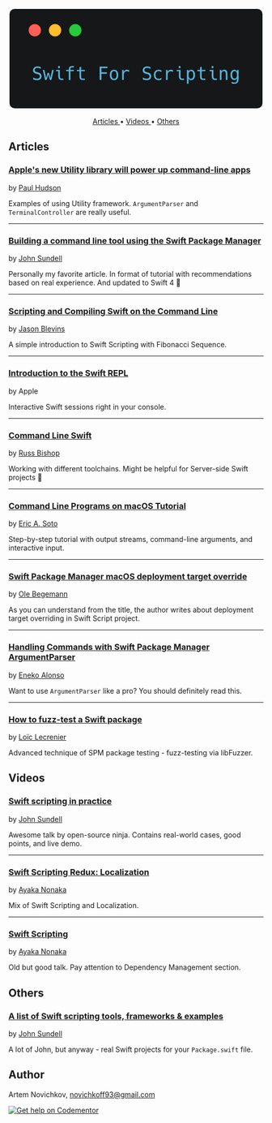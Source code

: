 <p align="center">
    <img src="imgs/Logo.png" />
</p>
<p align="center">
  <a href="#articles"> Articles </a> • <a href="#videos"> Videos </a> • <a href="#others"> Others</a>
</p>

## Articles
### [Apple's new Utility library will power up command-line apps](https://www.hackingwithswift.com/articles/44/apple-s-new-utility-library-will-power-up-command-line-apps) 
by [Paul Hudson](https://twitter.com/twostraws)

Examples of using Utility framework. `ArgumentParser` and `TerminalController` are really useful.

---
### [Building a command line tool using the Swift Package Manager](https://www.swiftbysundell.com/posts/building-a-command-line-tool-using-the-swift-package-manager?rq=package) 
by [John Sundell](https://twitter.com/johnsundell)

Personally my favorite article. In format of tutorial with recommendations based on real experience. And updated to Swift 4 🚀

---
### [Scripting and Compiling Swift on the Command Line](http://jblevins.org/log/swift) 
by [Jason Blevins](https://twitter.com/jrblevin)

A simple introduction to Swift Scripting with Fibonacci Sequence.

---
### [Introduction to the Swift REPL](https://developer.apple.com/swift/blog/?id=18) 
by Apple

Interactive Swift sessions right in your console.

---
### [Command Line Swift](http://www.russbishop.net/command-line-swift) 
by [Russ Bishop](https://twitter.com/xenadu02)

Working with different toolchains. Might be helpful for Server-side Swift projects 🤔

---
### [Command Line Programs on macOS Tutorial](https://www.raywenderlich.com/163134/command-line-programs-macos-tutorial-2)
by [Eric A. Soto](https://twitter.com/ericwastaken)

Step-by-step tutorial with output streams, command-line arguments, and interactive input.

---
### [Swift Package Manager macOS deployment target override](https://oleb.net/blog/2017/04/swift-3-1-package-manager-deployment-target/)
by [Ole Begemann](https://twitter.com/olebegemann)

As you can understand from the title, the author writes about deployment target overriding in Swift Script project.

---
### [Handling Commands with Swift Package Manager ArgumentParser](http://www.enekoalonso.com/articles/handling-commands-with-swift-package-manager)
by [Eneko Alonso](https://twitter.com/eneko)

Want to use `ArgumentParser` like a pro? You should definitely read this.

---
### [How to fuzz-test a Swift package](https://loic.land/2018/04/06/fuzzing.html)
by [Loïc Lecrenier](https://twitter.com/loiclec)

Advanced technique of SPM package testing - fuzz-testing via libFuzzer.


## Videos
### [Swift scripting in practice](https://youtu.be/_8hQA67n04E) 
by [John Sundell](https://twitter.com/johnsundell)

Awesome talk by open-source ninja. Contains real-world cases, good points, and live demo.

---
### [Swift Scripting Redux: Localization](https://news.realm.io/news/altconf-ayaka-nonaka-swift-scripting-redux-localization/) 
by [Ayaka Nonaka](https://twitter.com/ayanonagon)

Mix of Swift Scripting and Localization.

---
### [Swift Scripting](https://news.realm.io/news/swift-scripting/) 
by [Ayaka Nonaka](https://twitter.com/ayanonagon)

Old but good talk. Pay attention to Dependency Management section.
## Others

### [A list of Swift scripting tools, frameworks & examples](https://github.com/JohnSundell/SwiftScripting) 
by [John Sundell](https://twitter.com/johnsundell)

A lot of John, but anyway - real Swift projects for your `Package.swift` file.

## Author
Artem Novichkov, novichkoff93@gmail.com


[![Get help on Codementor](https://cdn.codementor.io/badges/get_help_github.svg)](https://www.codementor.io/artemnovichkov?utm_source=github&utm_medium=button&utm_term=artemnovichkov&utm_campaign=github)
